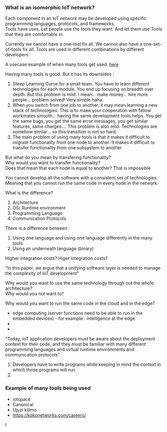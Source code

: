 
### What is an isomorphic IoT network?  

Each component in an IoT network may be developed using specific programming languages, protocols, and frameworks.  
Tools have uses. Let people use the tools they want. And let them use Tools that they are comfortable in.  

Currently we cannot have a one-tool fix all. We cannot also have a one-set-of-tools fix all.  Tools are used in different combinations by different developers.  

A usecase example of when many tools get used. [here](#example-of-many-tools-being-used)    

Having many tools is good. But it has its downsides :
1. Steep Learning Curve for a small team. You have to learn different technologies for each module. You end up focusing on breadth over depth. But this problem is mild. I mean... make money... hire more people... problem solved! Very simple haha. 
2. When you switch from one job to another, it may mean learning a new stack of technologies. This is to make your cooperation with fellow workmates smooth... having the same development tools helps. You get the same bugs, you get the same error messages, you get similar features, same charges.... This problem is also mild. Technologies are somehow similar... so this transition is not so hard.  
3. The main problem of using many tools is that it makes it difficult to migrate functionality from one node to another. It makes it difficult to transfer functionality from one subsystem to another


But what do you mean by transfering functionality?  
Why would you want to transfer functionality?  
Does that mean that each node is equal to another? That is impossible   

You cannot develop all the software with a consistent set of technologies. Meaning that you cannot run the same code in every node in the network.   

What is the difference?    
1. Architecture
2. OS/ Runtime environment
3. Programming Language
4. Communication Protocols

There is a difference between :
1. Using one language and using one language differently in the many tools
2. Using an underneath language (binary)


Higher integration costs?  Higer integration costs?

"In this paper, we argue that a unifying software layer is needed to manage the complexity of IoT development"

Why would you want to use the same technology through out the whole architecture?   
Why would you not want to?  

Why would you want to run the same code in the cloud and in the edge?   
 - edge computing (server functions need to be able to run in the embedded devices) - for example : intelligence at the edge
 - 
 - 

"Today, IoT application developers must be aware about the deployment context for their code, and they must be familiar with many different programming languages and virtual runtime environments and communication protocols"

1. Developers have to write programs while keeping in mind the context in which those programs will run.
2. 

### Example of many tools being used

- iotspace
- Canonical
- Ujuzi kilimo
- https://kokonetworks.com/careers/


I
